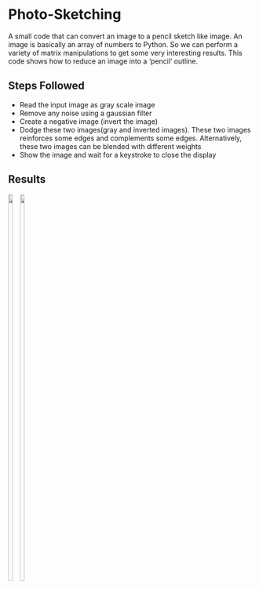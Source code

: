 # Photo-Sketching
A small code that can convert an image to a pencil sketch like image. An image is basically an array of numbers to Python. So we can perform a variety of matrix manipulations to get some very interesting results. This code shows how to reduce an image into a ‘pencil’ outline.

## Steps Followed
- Read the input image as gray scale image
- Remove any noise using a gaussian filter
- Create a negative image (invert the image)
- Dodge these two images(gray and inverted images). These two images reinforces some edges and complements some edges. Alternatively, these two images can be blended with different weights
- Show the image and wait for a keystroke to close the display

## Results
<div style="float:left">
<div style="float:left"><img width="45%" src="https://github.com/jyoti0225/Photo-Sketching/blob/master/input_img.jpg" />
<img width="45%" src="https://github.com/jyoti0225/Photo-Sketching/blob/master/output_img.png" /></div>
</div>
<br /><br />
